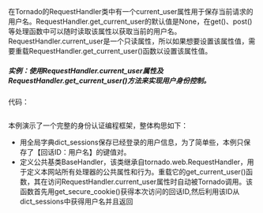 在Tornado的RequestHandler类中有一个current\_user属性用于保存当前请求的用户名。RequestHandler.get\_current\_user的默认值是None，在get\(\)、post\(\)等处理函数中可以随时读取该属性以获取当前的用户名。RequestHandler.current\_user是一个只读属性，所以如果想要设置该属性值，需要重载RequestHandler.get\_current\_user\(\)函数以设置该属性值。

##### 实例：使用RequestHandler.current\_user属性及RequestHandler.get\_current\_user\(\)方法来实现用户身份控制。

代码：

```

```

本例演示了一个完整的身份认证编程框架，整体构思如下：

* 用全局字典dict\_sessions保存已经登录的用户信息，为了简单些，本例只保存了【回话ID：用户名】的键值对。
* 定义公共基类BaseHandler，该类继承自tornado.web.RequestHandler，用于定义本网站所有处理器的公共属性和行为。重载它的get_current_user()函数，其在访问RequestHandler.current_user属性时自动被Tornado调用。该函数首先用get_secure_cookie()获得本次访问的回话ID,然后利用该ID从dict_sessions中获得用户名并且返回



